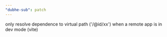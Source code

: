```yaml
---
"dubhe-sub": patch
---
```


only resolve dependence to virtual path ('/@id/xx') when a remote app is in dev mode (vite)
